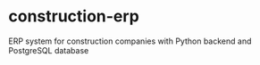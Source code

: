 # construction-erp
ERP system for construction companies with Python backend and PostgreSQL database

